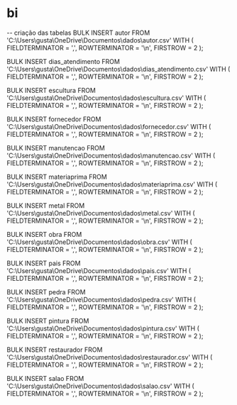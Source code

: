 # bi
-- criação das tabelas
BULK INSERT autor
FROM 'C:\Users\gusta\OneDrive\Documentos\dados\autor.csv'
WITH (
    FIELDTERMINATOR = ',',
    ROWTERMINATOR = '\n',
    FIRSTROW = 2
);

BULK INSERT dias_atendimento
FROM 'C:\Users\gusta\OneDrive\Documentos\dados\dias_atendimento.csv'
WITH (
    FIELDTERMINATOR = ',',
    ROWTERMINATOR = '\n',
    FIRSTROW = 2
);

BULK INSERT escultura
FROM 'C:\Users\gusta\OneDrive\Documentos\dados\escultura.csv'
WITH (
    FIELDTERMINATOR = ',',
    ROWTERMINATOR = '\n',
    FIRSTROW = 2
);

BULK INSERT fornecedor
FROM 'C:\Users\gusta\OneDrive\Documentos\dados\fornecedor.csv'
WITH (
    FIELDTERMINATOR = ',',
    ROWTERMINATOR = '\n',
    FIRSTROW = 2
);

BULK INSERT manutencao
FROM 'C:\Users\gusta\OneDrive\Documentos\dados\manutencao.csv'
WITH (
    FIELDTERMINATOR = ',',
    ROWTERMINATOR = '\n',
    FIRSTROW = 2
);

BULK INSERT materiaprima
FROM 'C:\Users\gusta\OneDrive\Documentos\dados\materiaprima.csv'
WITH (
    FIELDTERMINATOR = ',',
    ROWTERMINATOR = '\n',
    FIRSTROW = 2
);

BULK INSERT metal
FROM 'C:\Users\gusta\OneDrive\Documentos\dados\metal.csv'
WITH (
    FIELDTERMINATOR = ',',
    ROWTERMINATOR = '\n',
    FIRSTROW = 2
);

BULK INSERT obra
FROM 'C:\Users\gusta\OneDrive\Documentos\dados\obra.csv'
WITH (
    FIELDTERMINATOR = ',',
    ROWTERMINATOR = '\n',
    FIRSTROW = 2
);

BULK INSERT pais
FROM 'C:\Users\gusta\OneDrive\Documentos\dados\pais.csv'
WITH (
    FIELDTERMINATOR = ',',
    ROWTERMINATOR = '\n',
    FIRSTROW = 2
);

BULK INSERT pedra
FROM 'C:\Users\gusta\OneDrive\Documentos\dados\pedra.csv'
WITH (
    FIELDTERMINATOR = ',',
    ROWTERMINATOR = '\n',
    FIRSTROW = 2
);

BULK INSERT pintura
FROM 'C:\Users\gusta\OneDrive\Documentos\dados\pintura.csv'
WITH (
    FIELDTERMINATOR = ',',
    ROWTERMINATOR = '\n',
    FIRSTROW = 2
);

BULK INSERT restaurador
FROM 'C:\Users\gusta\OneDrive\Documentos\dados\restaurador.csv'
WITH (
    FIELDTERMINATOR = ',',
    ROWTERMINATOR = '\n',
    FIRSTROW = 2
);

BULK INSERT salao
FROM 'C:\Users\gusta\OneDrive\Documentos\dados\salao.csv'
WITH (
    FIELDTERMINATOR = ',',
    ROWTERMINATOR = '\n',
    FIRSTROW = 2
);
